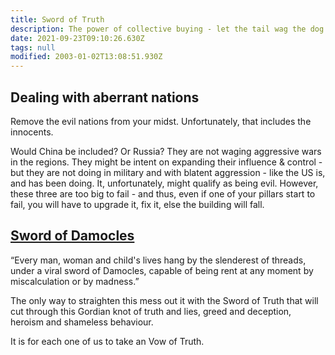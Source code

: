 ```yaml
---
title: Sword of Truth
description: The power of collective buying - let the tail wag the dog.
date: 2021-09-23T09:10:26.630Z
tags: null
modified: 2003-01-02T13:08:51.930Z
---
```


## Dealing with aberrant nations

Remove the evil nations from your midst.
Unfortunately, that includes the innocents.

Would China be included? Or Russia? They are not waging aggressive wars in the regions. They might be intent on expanding their influence & control - but they are not doing in military and with blatent aggression - like the US is, and has been doing. It, unfortunately, might qualify as being evil. However, these three are too big to fail - and thus, even if one of your pillars start to fail, you will have to upgrade it, fix it, else the building will fall.

## [Sword of Damocles](https://www.history.com/news/what-was-the-sword-of-damocles)

“Every man, woman and child's lives hang by the slenderest of threads, under a viral sword of Damocles, capable of being rent at any moment by miscalculation or by madness.”

The only way to straighten this mess out it with the Sword of Truth that will cut through this Gordian knot of truth and lies, greed and deception, heroism and shameless behaviour.

It is for each one of us to take an Vow of Truth.

###
